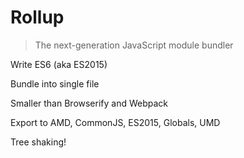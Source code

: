 <!-- .slide: data-state="dim" data-background="resources/burito.jpg" -->

# Rollup

> The next-generation JavaScript module bundler

Write ES6 (aka ES2015) <!-- .element: class="fragment" -->

Bundle into single file <!-- .element: class="fragment" -->

Smaller than Browserify and Webpack <!-- .element: class="fragment" -->

Export to AMD, CommonJS, ES2015, Globals, UMD <!-- .element: class="fragment" -->

Tree shaking! <!-- .element: class="fragment" -->
